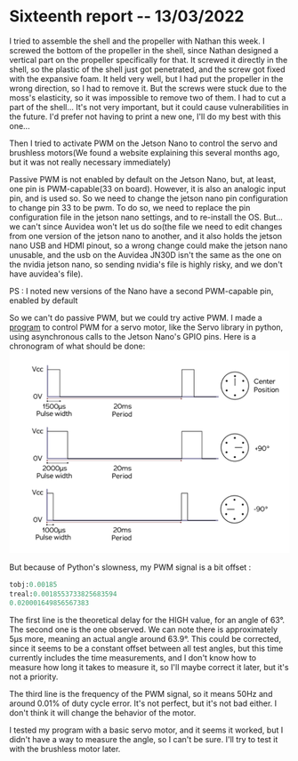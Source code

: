 # Sixteenth report -- 13/03/2022

I tried to assemble the shell and the propeller with Nathan this week.
I screwed the bottom of the propeller in the shell, since Nathan designed a vertical part on the propeller specifically for that. It screwed it directly in the shell, so the plastic of the shell just got penetrated, and the screw got fixed with the expansive foam. It held very well, but I had put the propeller in the wrong direction, so I had to remove it. But the screws were stuck due to the moss's elasticity, so it was impossible to remove two of them. I had to cut a part of the shell... It's not very important, but it could cause vulnerabilities in the future. I'd prefer not having to print a new one, I'll do my best with this one...

Then I tried to activate PWM on the Jetson Nano to control the servo and brushless motors(We found a website explaining this several months ago, but it was not really necessary immediately)

Passive PWM is not enabled by default on the Jetson Nano, but, at least, one pin is PWM-capable(33 on board). However, it is also an analogic input pin, and is used so. So we need to change the jetson nano pin configuration to change pin 33 to be pwm. To do so, we need to replace the pin configuration file in the jetson nano settings, and to re-install the OS. But... we can't since Auvidea won't let us do so(the file we need to edit changes from one version of the jetson nano to another, and it also holds the jetson nano USB and HDMI pinout, so a wrong change could make the jetson nano unusable, and the usb on the Auvidea JN30D isn't the same as the one on the nvidia jetson nano, so sending nvidia's file is highly risky, and we don't have auvidea's file).

PS : I noted new versions of the Nano have a second PWM-capable pin, enabled by default

So we can't do passive PWM, but we could try active PWM. I made a [program](../../Codes/fishe_manager/act_pwm_motot.py) to control PWM for a servo motor, like the Servo library in python, using asynchronous calls to the Jetson Nano's GPIO pins. Here is a chronogram of what should be done:
![Chronogram](images_and_videos_for_reports/chronogram_servo.png)

But because of Python's slowness, my PWM signal is a bit offset : 
```py
tobj:0.00185
treal:0.0018553733825683594
0.020001649856567383
```

The first line is the theoretical delay for the HIGH value, for an angle of 63°. The second one is the one observed. We can note there is approximately 5µs more, meaning an actual angle around 63.9°. This could be corrected, since it seems to be a constant offset between all test angles, but this time currently includes the time measurements, and I don't know how to measure how long it takes to measure it, so I'll maybe correct it later, but it's not a priority.

The third line is the frequency of the PWM signal, so it means 50Hz and around 0.01% of duty cycle error. It's not perfect, but it's not bad either.
I don't think it will change the behavior of the motor.


I tested my program with a basic servo motor, and it seems it worked, but I didn't have a way to measure the angle, so I can't be sure. I'll try to test it with the brushless motor later.
